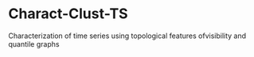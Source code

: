# Charact-Clust-TS
Characterization of time series using topological features ofvisibility and quantile graphs
